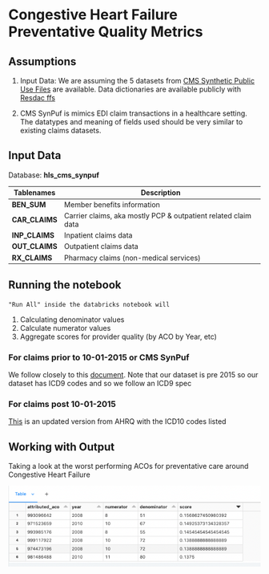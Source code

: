 # Congestive Heart Failure Preventative Quality Metrics

## Assumptions

1. Input Data: We are assuming the 5 datasets from [CMS Synthetic Public Use Files](https://www.cms.gov/Research-Statistics-Data-and-Systems/Downloadable-Public-Use-Files/SynPUFs/DE_Syn_PUF) are available. Data dictionaries are available publicly with [Resdac ffs](https://resdac.org/cms-data?tid_1%5B1%5D=1&tid%5B6046%5D=6046&tid%5B4931%5D=4931)

2. CMS SynPuf is mimics EDI claim transactions in a healthcare setting. The datatypes and meaning of fields used should be very similar to existing claims datasets. 

## Input Data

Database: **hls_cms_synpuf**

| Tablenames | Description | 
| -- | -- | 
| **BEN_SUM** | Member benefits information | 
| **CAR_CLAIMS** | Carrier claims, aka mostly PCP & outpatient related claim data |
| **INP_CLAIMS** | Inpatient claims data |
| **OUT_CLAIMS** | Outpatient claims data |
| **RX_CLAIMS** | Pharmacy claims (non-medical services) |

## Running the notebook

```
"Run All" inside the databricks notebook will
```
1. Calculating denominator values
2. Calculate numerator values
3. Aggregate scores for provider quality (by ACO by Year, etc)


### For claims prior to 10-01-2015 or CMS SynPuf

We follow closely to this [document](https://www.cms.gov/files/document/aco-10-prevention-quality-indicator-pqi-ambulatory-sensitive-conditions-admissions-heart-failure-hf.pdf). Note that our dataset is pre 2015 so our dataset has ICD9 codes and so we follow an ICD9 spec

### For claims post 10-01-2015

[This](https://qualityindicators.ahrq.gov/Downloads/Modules/PQI/V2022/TechSpecs/PQI_08_Heart_Failure_Admission_Rate.pdf) is an updated version from AHRQ with the ICD10 codes listed 

## Working with Output 

Taking a look at the worst performing ACOs for preventative care around Congestive Heart Failure 

![alt text](../images/aco_results.png?raw=true)


